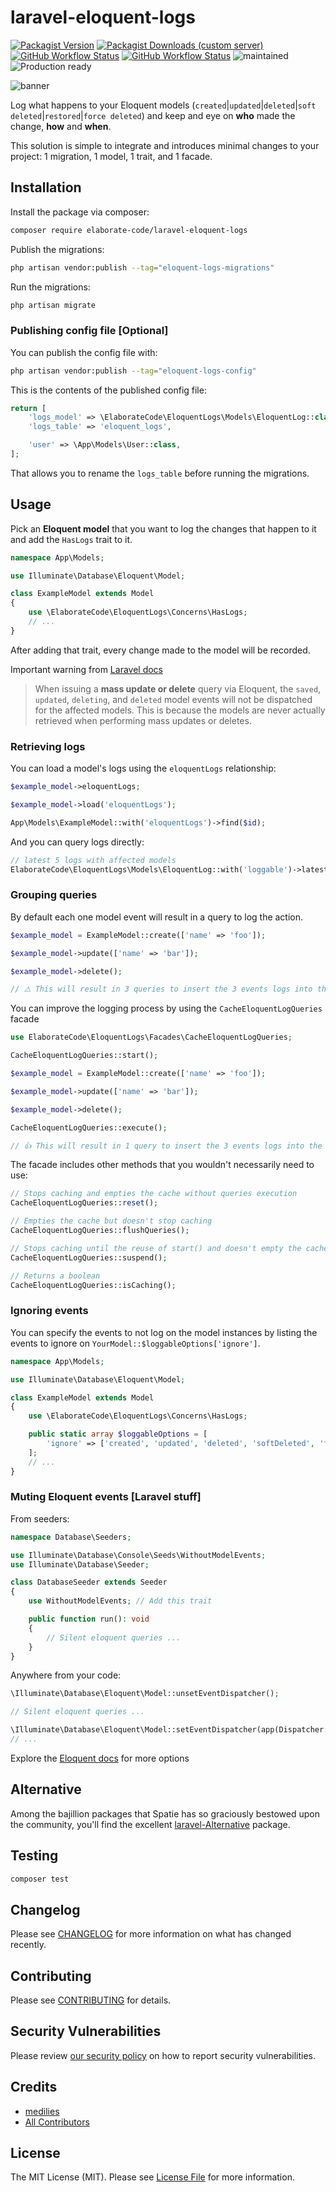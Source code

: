 # laravel-eloquent-logs

[![Packagist Version](https://img.shields.io/packagist/v/elaborate-code/laravel-eloquent-logs?style=for-the-badge)](https://packagist.org/packages/elaborate-code/laravel-eloquent-logs)
[![Packagist Downloads (custom server)](https://img.shields.io/packagist/dt/elaborate-code/laravel-eloquent-logs?style=for-the-badge)](https://packagist.org/packages/elaborate-code/laravel-eloquent-logs)
[![GitHub Workflow Status](https://img.shields.io/github/workflow/status/elaborate-code/laravel-eloquent-logs/run-tests?label=Tests&style=for-the-badge)](https://github.com/elaborate-code/laravel-eloquent-logs/actions/workflows/run-tests.yml)
[![GitHub Workflow Status](https://img.shields.io/github/workflow/status/elaborate-code/laravel-eloquent-logs/Fix%20PHP%20code%20style%20issues?label=Code%20Style&style=for-the-badge)](https://github.com/elaborate-code/laravel-eloquent-logs/actions/workflows/fix-php-code-style-issues.yml)
![maintained](https://img.shields.io/maintenance/yes/2022)
![Production ready](https://img.shields.io/badge/Production%20ready-no-red)

![banner](https://banners.beyondco.de/Eloquent%20logs.png?theme=dark&packageManager=composer+require&packageName=elaborate-code%2Flaravel-eloquent-logs&pattern=circuitBoard&style=style_1&description=A+simple+way+to+log+changes+that+occur+on+Eloquent+models&md=1&showWatermark=0&fontSize=100px&images=https%3A%2F%2Flaravel.com%2Fimg%2Flogomark.min.svg)

Log what happens to your Eloquent models (`created`|`updated`|`deleted`|`soft deleted`|`restored`|`force deleted`) and keep and eye on **who** made the change, **how** and **when**. 

This solution is simple to integrate and introduces minimal changes to your project: 1 migration, 1 model, 1 trait, and 1 facade.

## Installation

Install the package via composer:

```bash
composer require elaborate-code/laravel-eloquent-logs
```

Publish the migrations:

```bash
php artisan vendor:publish --tag="eloquent-logs-migrations"
```

Run the migrations:

```bash
php artisan migrate
```

### Publishing config file [Optional]

You can publish the config file with:

```bash
php artisan vendor:publish --tag="eloquent-logs-config"
```

This is the contents of the published config file:

```php
return [
    'logs_model' => \ElaborateCode\EloquentLogs\Models\EloquentLog::class,
    'logs_table' => 'eloquent_logs',

    'user' => \App\Models\User::class,
];
```

That allows you to rename the `logs_table` before running the migrations.

## Usage

Pick an **Eloquent model** that you want to log the changes that happen to it and add the `HasLogs` trait to it.

```php
namespace App\Models;

use Illuminate\Database\Eloquent\Model;

class ExampleModel extends Model
{
    use \ElaborateCode\EloquentLogs\Concerns\HasLogs;
    // ...
}
```

After adding that trait, every change made to the model will be recorded.

Important warning from [Laravel docs](https://laravel.com/docs/9.x/eloquent#events:~:text=When%20issuing%20a%20mass%20update%20or,when%20performing%20mass%20updates%20or%20deletes.)

> When issuing a **mass update or delete** query via Eloquent, the `saved`, `updated`, `deleting`, and `deleted` model events will not be dispatched for the affected models. This is because the models are never actually retrieved when performing mass updates or deletes.

### Retrieving logs

You can load a model's logs using the `eloquentLogs` relationship:

```php
$example_model->eloquentLogs;

$example_model->load('eloquentLogs');

App\Models\ExampleModel::with('eloquentLogs')->find($id);
```

And you can query logs directly:

```php
// latest 5 logs with affected models
ElaborateCode\EloquentLogs\Models\EloquentLog::with('loggable')->latest()->limit(5)->get()
```

### Grouping queries

By default each one model event will result in a query to log the action.

```php
$example_model = ExampleModel::create(['name' => 'foo']);

$example_model->update(['name' => 'bar']);

$example_model->delete();

// ⚠️ This will result in 3 queries to insert the 3 events logs into the database  
```

You can improve the logging process by using the `CacheEloquentLogQueries` facade

```php
use ElaborateCode\EloquentLogs\Facades\CacheEloquentLogQueries;

CacheEloquentLogQueries::start();

$example_model = ExampleModel::create(['name' => 'foo']);

$example_model->update(['name' => 'bar']);

$example_model->delete();

CacheEloquentLogQueries::execute();

// 👍 This will result in 1 query to insert the 3 events logs into the database  
```

The facade includes other methods that you wouldn't necessarily need to use:

```php
// Stops caching and empties the cache without queries execution
CacheEloquentLogQueries::reset();

// Empties the cache but doesn't stop caching
CacheEloquentLogQueries::flushQueries();

// Stops caching until the reuse of start() and doesn't empty the cache
CacheEloquentLogQueries::suspend();

// Returns a boolean
CacheEloquentLogQueries::isCaching();
```

### Ignoring events

You can specify the events to not log on the model instances by listing the events to ignore on `YourModel::$loggableOptions['ignore']`.

```php
namespace App\Models;

use Illuminate\Database\Eloquent\Model;

class ExampleModel extends Model
{
    use \ElaborateCode\EloquentLogs\Concerns\HasLogs;

    public static array $loggableOptions = [
        'ignore' => ['created', 'updated', 'deleted', 'softDeleted', 'forceDeleted', 'restored'],
    ];
    // ...
}
```

### Muting Eloquent events [Laravel stuff]

From seeders:

```php
namespace Database\Seeders;

use Illuminate\Database\Console\Seeds\WithoutModelEvents;
use Illuminate\Database\Seeder;

class DatabaseSeeder extends Seeder
{
    use WithoutModelEvents; // Add this trait

    public function run(): void
    {
        // Silent eloquent queries ...
    }
}
```

Anywhere from your code:

```php
\Illuminate\Database\Eloquent\Model::unsetEventDispatcher();

// Silent eloquent queries ...

\Illuminate\Database\Eloquent\Model::setEventDispatcher(app(Dispatcher::class));
// ...
```

Explore the [Eloquent docs](https://laravel.com/docs/9.x/eloquent#muting-events) for more options

## Alternative

Among the bajillion packages that Spatie has so graciously bestowed upon the community, you'll find the excellent [laravel-Alternative](https://github.com/spatie/laravel-activitylog) package.

## Testing

```bash
composer test
```

## Changelog

Please see [CHANGELOG](CHANGELOG.md) for more information on what has changed recently.

## Contributing

Please see [CONTRIBUTING](https://github.com/elaborate-code/.github/blob/main/CONTRIBUTING.md) for details.

## Security Vulnerabilities

Please review [our security policy](../../security/policy) on how to report security vulnerabilities.

## Credits

- [medilies](https://github.com/elaborate-code)
- [All Contributors](../../contributors)

## License

The MIT License (MIT). Please see [License File](LICENSE.md) for more information.
